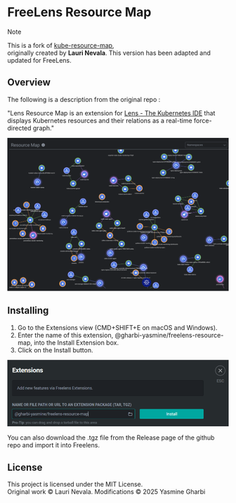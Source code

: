 
# FreeLens Resource Map

> [!NOTE]
> This is a fork of [kube-resource-map](https://github.com/nevalla/lens-resource-map-extension),  
originally created by **Lauri Nevala**. This version has been adapted and updated for FreeLens.



## Overview 
The following is a description from the original repo : 

"Lens Resource Map is an extension for [Lens - The Kubernetes IDE](https://k8slens.dev) that displays Kubernetes resources and their relations as a real-time force-directed graph."

![](./images/Screenshot.png)

## Installing

1. Go to the Extensions view (CMD+SHIFT+E on macOS and Windows).
2. Enter the name of this extension, @gharbi-yasmine/freelens-resource-map, into the Install Extension box.
3. Click on the Install button.

![](./images/install.png)

You can also download the .tgz file from the Release page of the github repo and import it into Freelens.

## License
This project is licensed under the MIT License.  
Original work © Lauri Nevala. 
Modifications © 2025 Yasmine Gharbi